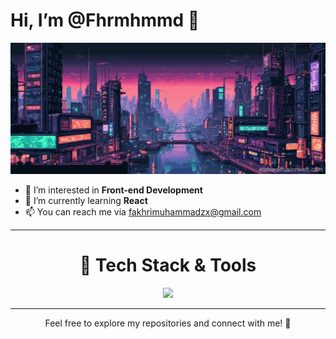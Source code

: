 # Hi, I’m @Fhrmhmmd 👋

![art](https://github.com/Fhrmhmmd/Fhrmhmmd/blob/main/art.jpg)

- 👀 I’m interested in **Front-end Development**
- 🌱 I’m currently learning **React**
- 📫 You can reach me via [fakhrimuhammadzx@gmail.com](mailto:fakhrimuhammadzx@gmail.com)

<hr>
<div align="center">
<h1>🚀 Tech Stack & Tools</h1>
<a href="https://skillicons.dev">
    <img src="https://skillicons.dev/icons?i=html,css,js,php,react" />
</a
</div>
<hr>


Feel free to explore my repositories and connect with me! 🤝


